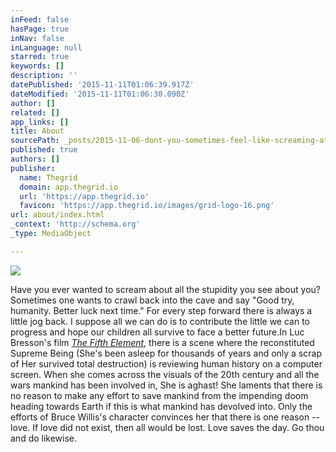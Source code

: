 ```yaml
---
inFeed: false
hasPage: true
inNav: false
inLanguage: null
starred: true
keywords: []
description: ''
datePublished: '2015-11-11T01:06:39.917Z'
dateModified: '2015-11-11T01:06:30.090Z'
author: []
related: []
app_links: []
title: About
sourcePath: _posts/2015-11-06-dont-you-sometimes-feel-like-screaming-at-the-stupidity-and.md
published: true
authors: []
publisher:
  name: Thegrid
  domain: app.thegrid.io
  url: 'https://app.thegrid.io'
  favicon: 'https://app.thegrid.io/images/grid-logo-16.png'
url: about/index.html
_context: 'http://schema.org'
_type: MediaObject

---
```

![](https://the-grid-user-content.s3-us-west-2.amazonaws.com/0d04c614-9f1d-4529-a857-42d27c3c2e1f.jpg)

Have you ever wanted to scream about all the stupidity you see about you?Sometimes one wants to crawl back into the cave and say "Good try, humanity. Better luck next time." For every step forward there is always a little jog back.  I suppose all we can do is to contribute the little we can to progress and hope our children all survive to face a better future.In Luc Bresson's film _[The Fifth Element][0]_, there is a scene where the reconstituted Supreme Being (She's been asleep for thousands of years and only a scrap of Her survived total destruction) is reviewing human history on a computer screen. When she comes across the visuals of the 20th century and all the wars mankind has been involved in, She is aghast! She laments that there is no reason to make any effort to save mankind from the impending doom heading towards Earth if this is what mankind has devolved into. Only the efforts of Bruce Willis's character convinces her that there is one reason --  love. If love did not exist, then all would be lost. Love saves the day. Go thou and do likewise.

[0]: http://www.imdb.com/title/tt0119116/?ref_=nv_sr_1
